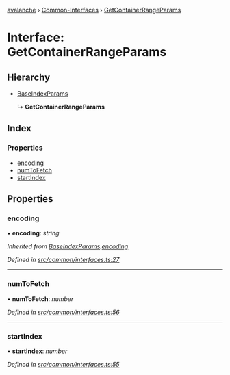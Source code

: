 [avalanche](../README.md) › [Common-Interfaces](../modules/common_interfaces.md) › [GetContainerRangeParams](common_interfaces.getcontainerrangeparams.md)

# Interface: GetContainerRangeParams

## Hierarchy

* [BaseIndexParams](common_interfaces.baseindexparams.md)

  ↳ **GetContainerRangeParams**

## Index

### Properties

* [encoding](common_interfaces.getcontainerrangeparams.md#encoding)
* [numToFetch](common_interfaces.getcontainerrangeparams.md#numtofetch)
* [startIndex](common_interfaces.getcontainerrangeparams.md#startindex)

## Properties

###  encoding

• **encoding**: *string*

*Inherited from [BaseIndexParams](common_interfaces.baseindexparams.md).[encoding](common_interfaces.baseindexparams.md#encoding)*

*Defined in [src/common/interfaces.ts:27](https://github.com/ava-labs/avalanchejs/blob/9282770/src/common/interfaces.ts#L27)*

___

###  numToFetch

• **numToFetch**: *number*

*Defined in [src/common/interfaces.ts:56](https://github.com/ava-labs/avalanchejs/blob/9282770/src/common/interfaces.ts#L56)*

___

###  startIndex

• **startIndex**: *number*

*Defined in [src/common/interfaces.ts:55](https://github.com/ava-labs/avalanchejs/blob/9282770/src/common/interfaces.ts#L55)*
